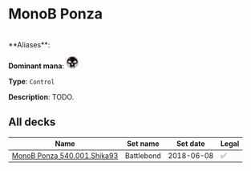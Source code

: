<!-- This page is automatically generated by Myr: do not update it manually. Changes directly applied here will be lost. -->
# MonoB Ponza
<br/>
**Aliases**: 

**Dominant mana**: <img src="../resources/images/mana/B.png" width="25"/>

**Type**: `Control`

**Description**: TODO.








## **All decks**

| Name | Set name | Set date | Legal |
| -----| -------- | -------- | ----- |
| [MonoB Ponza 540.001.Shika93](https://www.mtggoldfish.com/deck/4351754) | Battlebond | 2018-06-08 | ✅ |



